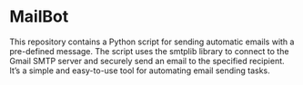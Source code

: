 # MailBot
This repository contains a Python script for sending automatic emails with a pre-defined message. The script uses the smtplib library to connect to the Gmail SMTP server and securely send an email to the specified recipient. It’s a simple and easy-to-use tool for automating email sending tasks.

